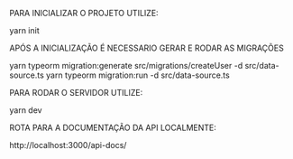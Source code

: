 PARA INICIALIZAR O PROJETO UTILIZE:

yarn init

APÓS A INICIALIZAÇÃO É NECESSARIO GERAR E RODAR AS MIGRAÇÕES

yarn typeorm migration:generate src/migrations/createUser -d src/data-source.ts
yarn typeorm migration:run -d src/data-source.ts

PARA RODAR O SERVIDOR UTILIZE:

yarn dev

ROTA PARA A DOCUMENTAÇÃO DA API LOCALMENTE:

http://localhost:3000/api-docs/
